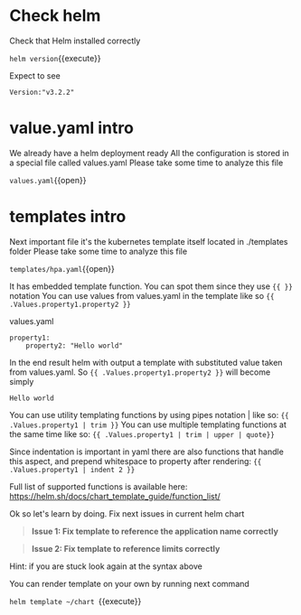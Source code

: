 # Check helm

Check that Helm installed correctly

`helm version`{{execute}}

Expect to see
```shell
Version:"v3.2.2"
```

# value.yaml intro

We already have a helm deployment ready
All the configuration is stored in a special file called values.yaml
Please take some time to analyze this file

`values.yaml`{{open}}
# templates intro

Next important file it's the kubernetes template itself located in ./templates folder 
Please take some time to analyze this file

`templates/hpa.yaml`{{open}}

It has embedded template function. You can spot them since they use ```{{ }}``` notation
You can use values from values.yaml in the template like so
```{{ .Values.property1.property2 }}```

values.yaml
```
property1:
    property2: "Hello world"
```

In the end result helm with output a template with substituted value taken from values.yaml. So ```{{ .Values.property1.property2 }}``` will become  simply

```
Hello world
```

You can use utility templating functions by using pipes notation | like so: 
```{{ .Values.property1 | trim }}```
You can use multiple templating functions at the same time like so: 
```{{ .Values.property1 | trim | upper | quote}} ```

Since indentation is important in yaml there are also functions that handle this aspect, and prepend whitespace to property after rendering: 
```{{ .Values.property1 | indent 2 }}```

Full list of supported functions is available here: https://helm.sh/docs/chart_template_guide/function_list/


Ok so let's learn by doing. Fix next issues in current helm chart

>**Issue 1: Fix template to reference the application name correctly**

>**Issue 2: Fix template to reference limits correctly**
  
Hint: if you are stuck look again at the syntax above

You can render template on your own by running next command

`helm template ~/chart `{{execute}}


